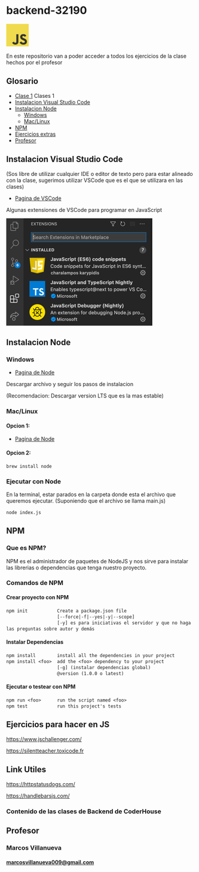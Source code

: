 # backend-32190
<img src="./utils/img/js.png" alt="JS" width="60"/>

En este repositorio van a poder acceder a todos los ejercicios de la clase hechos por el profesor

## Glosario

* [Clase 1](./clase-1) Clases 1
* [Instalacion Visual Studio Code](#instalacion-visual-studio-code)
* [Instalacion Node](#instalacion-node)
  * [Windows](#windows) 
  * [Mac/Linux](#maclinux)
* [NPM](#instalacion-visual-studio-code)
* [Ejercicios extras](#ejercicios-para-hacer-en-js)
* [Profesor](#profesor)

## Instalacion Visual Studio Code
(Sos libre de utilizar cualquier IDE o editor de 
texto pero para estar alineado con la clase, 
sugerimos utilizar VSCode que es el que se utilizara 
en las clases)

* [Pagina de VSCode](https://code.visualstudio.com/download)

Algunas extensiones de VSCode para programar en JavaScript

![extensions](./utils/img/extensions.png)

## Instalacion Node

### Windows

* [Pagina de Node](https://nodejs.org/es/download/)

Descargar archivo y seguir los pasos de instalacion

(Recomendacion: Descargar version LTS que es la mas estable)

### Mac/Linux

#### Opcion 1:

* [Pagina de Node](https://nodejs.org/es/download/)
 #### Opcion 2:

```shell
brew install node
```

### Ejecutar con Node

En la terminal, estar parados en la carpeta donde esta el 
archivo que queremos ejecutar. (Suponiendo que el archivo
se llama main.js)

```shell
node index.js
```

## NPM

### Que es NPM?

NPM es el administrador de paquetes de NodeJS y nos sirve 
para instalar las librerias o dependencias que tenga
nuestro proyecto.

### Comandos de NPM

#### Crear proyecto con NPM

```
npm init           Create a package.json file
                   [--force|-f|--yes|-y|--scope]
                   [-y] es para iniciativas el servidor y que no haga las preguntas sobre autor y demás
```

#### Instalar Dependencias
```
npm install        install all the dependencies in your project
npm install <foo>  add the <foo> dependency to your project
                   [-g] (instalar dependencias global)
                   @version (1.0.0 o latest)
```

#### Ejecutar o testear con NPM
```
npm run <foo>      run the script named <foo>
npm test           run this project's tests
```

## Ejercicios para hacer en JS

https://www.jschallenger.com/

https://silentteacher.toxicode.fr

## Link Utiles

https://httpstatusdogs.com/

https://handlebarsjs.com/


### Contenido de las clases de Backend de CoderHouse

## Profesor
### Marcos Villanueva
#### marcosvillanueva009@gmail.com
